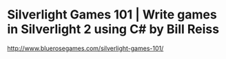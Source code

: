 <!--
id: 183599893
link: http://kevinisom.info/post/183599893/silverlight-games-101-write-games-in-silverlight-2
slug: silverlight-games-101-write-games-in-silverlight-2
date: Wed Sep 09 2009 23:27:22 GMT+1200 (NZST)
raw: {"blog_name":"kevinisom","id":183599893,"post_url":"http://kevinisom.info/post/183599893/silverlight-games-101-write-games-in-silverlight-2","slug":"silverlight-games-101-write-games-in-silverlight-2","type":"link","date":"2009-09-09 11:27:22 GMT","timestamp":1252495642,"state":"published","format":"html","reblog_key":"5R9JnACk","tags":[],"short_url":"http://tmblr.co/Zw68YyAyOCL","highlighted":[],"feed_item":"http://www.bluerosegames.com/silverlight-games-101/","from_feed_id":"650234","note_count":0,"title":"Silverlight Games 101 | Write games in Silverlight 2 using C# by Bill Reiss","url":"http://www.bluerosegames.com/silverlight-games-101/","description":""}
publish: 2009-09-09
tags: 
title: Silverlight Games 101 | Write games in Silverlight 2 using C# by Bill Reiss
-->


Silverlight Games 101 | Write games in Silverlight 2 using C# by Bill Reiss
===========================================================================

<http://www.bluerosegames.com/silverlight-games-101/>


